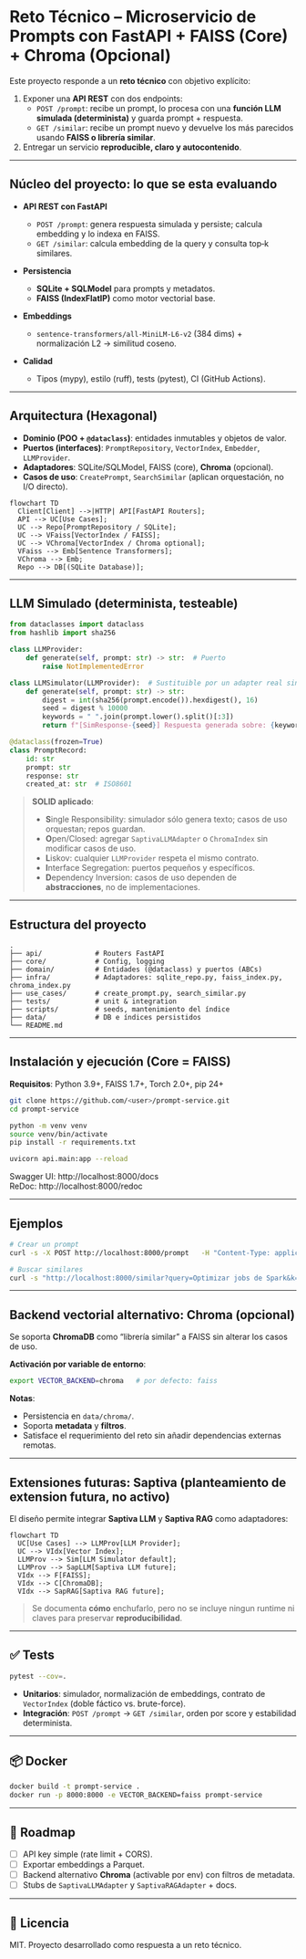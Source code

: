 # Reto Técnico – Microservicio de Prompts con FastAPI + FAISS (Core) + Chroma (Opcional)

Este proyecto responde a un **reto técnico** con objetivo explícito:

1. Exponer una **API REST** con dos endpoints:
   - `POST /prompt`: recibe un prompt, lo procesa con una **función LLM simulada (determinista)** y guarda prompt + respuesta.
   - `GET /similar`: recibe un prompt nuevo y devuelve los más parecidos usando **FAISS o librería similar**.
2. Entregar un servicio **reproducible, claro y autocontenido**.

---

## Núcleo del proyecto: lo que se esta evaluando

- **API REST con FastAPI**
  - `POST /prompt`: genera respuesta simulada y persiste; calcula embedding y lo indexa en FAISS.
  - `GET /similar`: calcula embedding de la query y consulta top‑k similares.

- **Persistencia**
  - **SQLite + SQLModel** para prompts y metadatos.
  - **FAISS (IndexFlatIP)** como motor vectorial base.

- **Embeddings**
  - `sentence-transformers/all-MiniLM-L6-v2` (384 dims) + normalización L2 → similitud coseno.

- **Calidad**
  - Tipos (mypy), estilo (ruff), tests (pytest), CI (GitHub Actions).

---

##  Arquitectura (Hexagonal)

- **Dominio (POO + `@dataclass`)**: entidades inmutables y objetos de valor.
- **Puertos (interfaces)**: `PromptRepository`, `VectorIndex`, `Embedder`, `LLMProvider`.
- **Adaptadores**: SQLite/SQLModel, FAISS (core), **Chroma** (opcional).
- **Casos de uso**: `CreatePrompt`, `SearchSimilar` (aplican orquestación, no I/O directo).

```mermaid
flowchart TD
  Client[Client] -->|HTTP| API[FastAPI Routers];
  API --> UC[Use Cases];
  UC --> Repo[PromptRepository / SQLite];
  UC --> VFaiss[VectorIndex / FAISS];
  UC --> VChroma[VectorIndex / Chroma optional];
  VFaiss --> Emb[Sentence Transformers];
  VChroma --> Emb;
  Repo --> DB[(SQLite Database)];
```
---

## LLM Simulado (determinista, testeable)

```python
from dataclasses import dataclass
from hashlib import sha256

class LLMProvider:
    def generate(self, prompt: str) -> str:  # Puerto
        raise NotImplementedError

class LLMSimulator(LLMProvider):  # Sustituible por un adapter real sin tocar los casos de uso
    def generate(self, prompt: str) -> str:
        digest = int(sha256(prompt.encode()).hexdigest(), 16)
        seed = digest % 10000
        keywords = " ".join(prompt.lower().split()[:3])
        return f"[SimResponse-{seed}] Respuesta generada sobre: {keywords}"

@dataclass(frozen=True)
class PromptRecord:
    id: str
    prompt: str
    response: str
    created_at: str  # ISO8601
```

> **SOLID aplicado**: 
> - **S**ingle Responsibility: simulador sólo genera texto; casos de uso orquestan; repos guardan.
> - **O**pen/Closed: agregar `SaptivaLLMAdapter` o `ChromaIndex` sin modificar casos de uso.
> - **L**iskov: cualquier `LLMProvider` respeta el mismo contrato.
> - **I**nterface Segregation: puertos pequeños y específicos.
> - **D**ependency Inversion: casos de uso dependen de **abstracciones**, no de implementaciones.

---

## Estructura del proyecto

```
.
├── api/             # Routers FastAPI
├── core/            # Config, logging
├── domain/          # Entidades (@dataclass) y puertos (ABCs)
├── infra/           # Adaptadores: sqlite_repo.py, faiss_index.py, chroma_index.py
├── use_cases/       # create_prompt.py, search_similar.py
├── tests/           # unit & integration
├── scripts/         # seeds, mantenimiento del índice
├── data/            # DB e índices persistidos
└── README.md
```

---

##  Instalación y ejecución (Core = FAISS)

**Requisitos**: Python 3.9+, FAISS 1.7+, Torch 2.0+, pip 24+

```bash
git clone https://github.com/<user>/prompt-service.git
cd prompt-service

python -m venv venv
source venv/bin/activate
pip install -r requirements.txt

uvicorn api.main:app --reload
```

Swagger UI: http://localhost:8000/docs  
ReDoc: http://localhost:8000/redoc

---

## Ejemplos

```bash
# Crear un prompt
curl -s -X POST http://localhost:8000/prompt   -H "Content-Type: application/json"   -d '{"prompt":"Cómo optimizo un ETL con PySpark?"}' | jq

# Buscar similares
curl -s "http://localhost:8000/similar?query=Optimizar jobs de Spark&k=3" | jq
```

---

##  Backend vectorial alternativo: Chroma (opcional)

Se soporta **ChromaDB** como “librería similar” a FAISS sin alterar los casos de uso.

**Activación por variable de entorno**:
```bash
export VECTOR_BACKEND=chroma   # por defecto: faiss
```

**Notas**:
- Persistencia en `data/chroma/`.
- Soporta **metadata** y **filtros**.
- Satisface el requerimiento del reto sin añadir dependencias externas remotas.

---

## Extensiones futuras: Saptiva (planteamiento de extension futura, no activo)

El diseño permite integrar **Saptiva LLM** y **Saptiva RAG** como adaptadores:

```mermaid
flowchart TD
  UC[Use Cases] --> LLMProv[LLM Provider];
  UC --> VIdx[Vector Index];
  LLMProv --> Sim[LLM Simulator default];
  LLMProv --> SapLLM[Saptiva LLM future];
  VIdx --> F[FAISS];
  VIdx --> C[ChromaDB];
  VIdx --> SapRAG[Saptiva RAG future];
```

> Se documenta **cómo** enchufarlo, pero no se incluye ningun runtime ni claves para preservar **reproducibilidad**.

---

## ✅ Tests

```bash
pytest --cov=.
```

- **Unitarios**: simulador, normalización de embeddings, contrato de `VectorIndex` (doble fáctico vs. brute-force).
- **Integración**: `POST /prompt` → `GET /similar`, orden por score y estabilidad determinista.

---

## 📦 Docker

```bash
docker build -t prompt-service .
docker run -p 8000:8000 -e VECTOR_BACKEND=faiss prompt-service
```

---

## 📌 Roadmap

- [ ] API key simple (rate limit + CORS).
- [ ] Exportar embeddings a Parquet.
- [ ] Backend alternativo **Chroma** (activable por env) con filtros de metadata.
- [ ] Stubs de `SaptivaLLMAdapter` y `SaptivaRAGAdapter` + docs.

---

## 📜 Licencia

MIT. Proyecto desarrollado como respuesta a un reto técnico.
